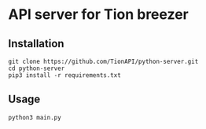 # API server for Tion breezer
## Installation
```shell script
git clone https://github.com/TionAPI/python-server.git 
cd python-server
pip3 install -r requirements.txt
```
## Usage
```shell script
python3 main.py
```